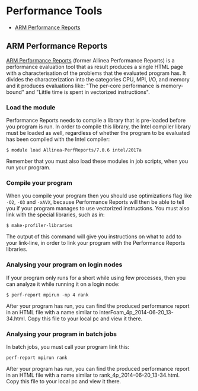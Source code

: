 <h1>Performance Tools</h1>

<ul class='toc-indentation'>
<li><a href='#performance-reports'>ARM Performance Reports</a></li>
</ul>

<h2 id="performance-reports">ARM Performance Reports</h2>

<a href='https://www.arm.com/products/development-tools/hpc-tools/cross-platform/performance-reports'>ARM Performance Reports</a> (former Allinea Performance Reports) is a performance evaluation tool that as result produces a single HTML page with a characterisation of the problems that the evaluated program has. It divides the characterization into the categories CPU, MPI, I/O, and memory and it produces evaluations like: "The per-core performance is memory-bound" and "Little time is spent in vectorized instructions".

<h3>Load the module</h3>

Performance Reports needs to compile a library that is pre-loaded before you program is run. In order to compile this library, the Intel compiler library must be loaded as well, regardless of whether the program to be evaluated has been compiled with the Intel compiler:

    $ module load Allinea-PerfReports/7.0.6 intel/2017a

Remember that you must also load these modules in job scripts, when you run your program.

<h3>Compile your program</h3>

When you compile your program then you should use optimizations flag like <code class="code">-O2</code>, <code class="code">-O3</code> and <code class="code">-xAVX</code>, because Performance Reports will then be able to tell you if your program manages to use vectorized instructions. You must also link with the special libraries, such as in:

    $ make-profiler-libraries

The output of this command will give you instructions on what to add to your link-line, in order to link your program with the Performance Reports libraries.

<h3>Analysing your program on login nodes</h3>

If your program only runs for a short while using few processes, then you can analyze it while running it on a login node:

    $ perf-report mpirun -np 4 rank

After your program has run, you can find the produced performance report in an HTML file with a name similar to interFoam_4p_2014-06-20_13-34.html. Copy this file to your local pc and view it there.

<h3>Analysing your program in batch jobs</h3>

In batch jobs, you must call your program link this:

    perf-report mpirun rank

After your program has run, you can find the produced performance report in an HTML file with a name similar to rank_4p_2014-06-20_13-34.html. Copy this file to your local pc and view it there.